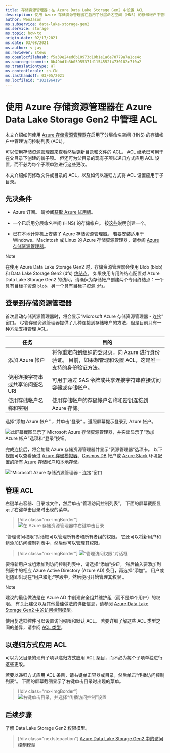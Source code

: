 ```yaml
---
title: 存储资源管理器：在 Azure Data Lake Storage Gen2 中设置 ACL
description: 使用 Azure 存储资源管理器在启用了分层命名空间 (HNS) 的存储帐户中管理访问控制列表 (ACL)。
author: WenJason
ms.subservice: data-lake-storage-gen2
ms.service: storage
ms.topic: how-to
origin.date: 02/17/2021
ms.date: 03/08/2021
ms.author: v-jay
ms.reviewer: stewu
ms.openlocfilehash: f5a39e24ed6b10973d10b1e1a6e70779a7a1ce4c
ms.sourcegitcommit: 0b49bd1b3b05955371d1154552f4730182c7f0a2
ms.translationtype: HT
ms.contentlocale: zh-CN
ms.lasthandoff: 03/05/2021
ms.locfileid: "102196419"
---
```

# <a name="use-azure-storage-explorer-to-manage-acls-in-azure-data-lake-storage-gen2"></a>使用 Azure 存储资源管理器在 Azure Data Lake Storage Gen2 中管理 ACL

本文介绍如何使用 [Azure 存储资源管理器](https://azure.microsoft.com/features/storage-explorer/)在启用了分层命名空间 (HNS) 的存储帐户中管理访问控制列表 (ACL)。

可以使用存储资源管理器来查看然后更新目录和文件的 ACL。 ACL 继承已可用于在父目录下创建的新子项。 但还可为父目录的现有子项以递归方式应用 ACL 设置，而不必为每个子项单独进行这些更改。 

本文介绍如何修改文件或目录的 ACL，以及如何以递归方式将 ACL 设置应用于子目录。

## <a name="prerequisites"></a>先决条件

- Azure 订阅。 请参阅[获取 Azure 试用版](https://www.microsoft.com/china/azure/index.html?fromtype=cn)。

- 一个已启用分层命名空间 (HNS) 的存储帐户。 按[这些](../common/storage-account-create.md)说明创建一个。

- 已在本地计算机上安装了 Azure 存储资源管理器。 若要安装适用于 Windows、Macintosh 或 Linux 的 Azure 存储资源管理器，请参阅 [Azure 存储资源管理器](https://azure.microsoft.com/features/storage-explorer/)。

> [!NOTE]
> 在使用 Azure Data Lake Storage Gen2 时，存储资源管理器会使用 Blob (blob) 和 Data Lake Storage Gen2 (dfs) [终结点](../common/storage-private-endpoints.md#private-endpoints-for-azure-storage)。 如果使用专用终结点配置对 Azure Data Lake Storage Gen2 的访问，请确保为存储帐户创建两个专用终结点：一个具有目标子资源 `blob`，另一个具有目标子资源 `dfs`。

## <a name="sign-in-to-storage-explorer"></a>登录到存储资源管理器

首次启动存储资源管理器时，将会显示“Microsoft Azure 存储资源管理器 - 连接”  窗口。 尽管存储资源管理器提供了几种连接到存储帐户的方法，但是目前只有一种方法支持管理 ACL。

|任务|目的|
|---|---|
|添加 Azure 帐户 | 将你重定向到组织的登录页，向 Azure 进行身份验证。 目前，如果想管理和设置 ACL，这是唯一支持的身份验证方法。|
|使用连接字符串或共享访问签名 URI | 可用于通过 SAS 令牌或共享连接字符串直接访问容器或存储帐户。 |
|使用存储帐户名称和密钥| 使用存储帐户的存储帐户名称和密钥连接到 Azure 存储。|

选择“添加 Azure 帐户”  ，并单击“登录”  。遵照屏幕提示登录到 Azure 帐户。

![此屏幕截图显示了 Microsoft Azure 存储资源管理器，并突出显示了“添加 Azure 帐户”选项和“登录”按钮。](media/storage-quickstart-blobs-storage-explorer/connect.png)

完成连接后，将会加载 Azure 存储资源管理器并显示“资源管理器”选项卡。  以下视图可以查看通过 [Azure 存储模拟器](../common/storage-use-azurite.md?toc=%2fstorage%2fblobs%2ftoc.json)、[Cosmos DB](../../cosmos-db/storage-explorer.md?toc=%2fstorage%2fblobs%2ftoc.json) 帐户或 [Azure Stack](/azure-stack/user/azure-stack-storage-connect-se?toc=%2fstorage%2fblobs%2ftoc.json) 环境配置的所有 Azure 存储帐户和本地存储。

![“Microsoft Azure 存储资源管理器 - 连接”窗口](media/storage-quickstart-blobs-storage-explorer/mainpage.png)

## <a name="manage-an-acl"></a>管理 ACL

右键单击容器、目录或文件，然后单击“管理访问控制列表”。  下面的屏幕截图显示了右键单击目录时出现的菜单。

> [!div class="mx-imgBorder"]
> ![在 Azure 存储资源管理器中右键单击目录](./media/data-lake-storage-explorer-acl/manage-access-control-list-option.png)

“管理访问权限”对话框可以管理所有者和所有者组的权限。 它还可以将新用户和组添加访问控制列表中，然后你可以管理其权限。

> [!div class="mx-imgBorder"]
> ![“管理访问权限”对话框](./media/data-lake-storage-explorer-acl/manage-access-dialog-box.png)

要将新用户或组添加到访问控制列表中，请选择“添加”按钮。 然后输入要添加到列表中的相应 Azure Active Directory (Azure AD) 条目，再选择“添加”。  用户或组随即出现在“用户和组:”字段中，然后便可开始管理其权限  。

> [!NOTE]
> 建议的最佳做法是在 Azure AD 中创建安全组并维护组（而不是单个用户）的权限。 有关此建议以及其他最佳做法的详细信息，请参阅 [Azure Data Lake Storage Gen2 中的访问控制模型](data-lake-storage-explorer-acl.md)。

使用复选框控件可以设置访问权限和默认 ACL。 若要详细了解这些 ACL 类型之间的差异，请参阅 [ACL 类型](data-lake-storage-access-control.md#types-of-acls)。

## <a name="apply-acls-recursively"></a>以递归方式应用 ACL

可以为父目录的现有子项以递归方式应用 ACL 条目，而不必为每个子项单独进行这些更改。

若要以递归方式应用 ACL 条目，请右键单击容器或目录，然后单击“传播访问控制列表”。  下面的屏幕截图显示了右键单击目录时出现的菜单。

> [!div class="mx-imgBorder"]
> ![右键单击目录，并选择“传播访问控制”设置](./media/data-lake-storage-explorer-acl/propagate-access-control-list-option.png)

## <a name="next-steps"></a>后续步骤

了解 Data Lake Storage Gen2 权限模型。

> [!div class="nextstepaction"]
> [Azure Data Lake Storage Gen2 中的访问控制模型](./data-lake-storage-access-control-model.md)
